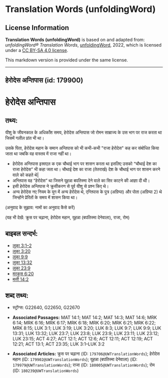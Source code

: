 # Translation Words (unfoldingWord)

## License Information

**Translation Words (unfoldingWord)** is based on and adapted from: _unfoldingWord® Translation Words_, [unfoldingWord](https://unfoldingword.org/utw), 2022, which is licensed under a [CC BY-SA 4.0 license](https://creativecommons.org/licenses/by-sa/4.0/legalcode.en).

This markdown version is provided under the same license.



--------------------------------

## हेरोदेस अन्तिपास (id: 179900)

हेरोदेस अन्तिपास
================

तथ्य:
-----

यीशु के जीवनकाल के अधिकाँश समय, हेरोदेस अन्तिपास जो रोमन साम्राज्य के उस भाग पर राज करता था जिसमें गलील प्रांत भी था।

उसके पिता, हेरोदेस महान के समान अन्तिपास को भी कभी\-कभी "राजा हेरोदेस" कह कर संबोधित किया जाता था जबकि वह वास्तव में राजा नहीं था।

* हेरोदेस अन्तिपास इस्राएल क एक चौथाई भाग पर शासन करता था इसलिए उसको “चौथाई देश का राजा हेरोदेस” भी कहा जता था। चौथाई देश का राजा (तेतरार्ख) देश के चौथाई भाग पर शासन करने वाले को कहते थे\|
* अन्तिपास वह “हेरोदेस” था जिसने यूहन्ना बपतिस्मा देने वाले का सिर काटने की आज्ञा दी थी।
* इसी हेरोदेस अन्तिपास ने क्रूसीकरण से पूर्व यीशु से प्रश्न किए थे।
* अन्य हेरोदेस नए नियम के युग में अन्य हेरोदेस थे, एन्तिपास के पुत्र (अग्रिप्पा) और पोता (अग्रिप्पा 2\) थे जिन्होंने प्रेरितों के समय में शासन किया था।

(अनुवाद के सुझाव: नामों का अनुवाद कैसे करें)

(यह भी देखें: क्रूस पर चढ़ाना, हेरोदेस महान, यूहन्ना (बपतिस्मा देनेवाला), राजा, रोम)

बाइबल सन्दर्भ:
--------------

* [लूका 3:1–2](https://ref.ly/Luke3:1-Luke3:2)
* [लूका 3:20](https://ref.ly/Luke3:20)
* [लूका 9:9](https://ref.ly/Luke9:9)
* [लूका 13:32](https://ref.ly/Luke13:32)
* [लूका 23:9](https://ref.ly/Luke23:9)
* [मरकुस 6:20](https://ref.ly/Mark6:20)
* [मत्ती 14:2](https://ref.ly/Matt14:2)

शब्द तथ्य:
----------

* स्ट्रोंग्स: G22640, G22650, G22670

* **Associated Passages:** MAT 14:1; MAT 14:2; MAT 14:3; MAT 14:6; MRK 6:14; MRK 6:16; MRK 6:17; MRK 6:18; MRK 6:20; MRK 6:21; MRK 6:22; MRK 8:15; LUK 3:1; LUK 3:19; LUK 3:20; LUK 8:3; LUK 9:7; LUK 9:9; LUK 13:31; LUK 13:32; LUK 23:7; LUK 23:8; LUK 23:9; LUK 23:11; LUK 23:12; LUK 23:15; ACT 4:27; ACT 12:1; ACT 12:6; ACT 12:11; ACT 12:19; ACT 12:21; ACT 13:1; ACT 23:35; LUK 3:1–LUK 3:2
* **Associated Articles:** क्रूस पर चढ़ाना (ID: `179706@UWTranslationWords`); हेरोदेस महान (ID: `179902@UWTranslationWords`); यूहन्ना (बपतिस्मा देनेवाला) (ID: `179979@UWTranslationWords`); राजा (ID: `180005@UWTranslationWords`); रोम (ID: `180239@UWTranslationWords`)

